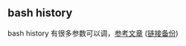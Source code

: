 ## bash history

bash history 有很多参数可以调，[参考文章](https://sanctum.geek.nz/arabesque/better-bash-history/) ([链接备份](https://web.archive.org/web/20230208004224/https://blog.sanctum.geek.nz/better-bash-history/))
